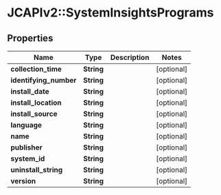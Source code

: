 # JCAPIv2::SystemInsightsPrograms

## Properties
Name | Type | Description | Notes
------------ | ------------- | ------------- | -------------
**collection_time** | **String** |  | [optional] 
**identifying_number** | **String** |  | [optional] 
**install_date** | **String** |  | [optional] 
**install_location** | **String** |  | [optional] 
**install_source** | **String** |  | [optional] 
**language** | **String** |  | [optional] 
**name** | **String** |  | [optional] 
**publisher** | **String** |  | [optional] 
**system_id** | **String** |  | [optional] 
**uninstall_string** | **String** |  | [optional] 
**version** | **String** |  | [optional] 


